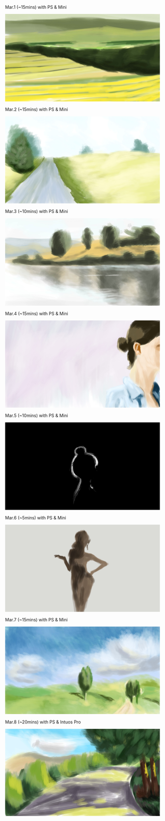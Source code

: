 Mar.1 (~15mins) with PS & Mini

![Wild](1.jpg)

Mar.2 (~15mins) with PS & Mini

![Fog](2.jpg)

Mar.3 (~10mins) with PS & Mini

![Tree](3.jpg)

Mar.4 (~15mins) with PS & Mini

![Pass](4.jpg)

Mar.5 (~10mins) with PS & Mini

![Hair](5.jpg)

Mar.6 (~5mins) with PS & Mini

![Girl](6.jpg)

Mar.7 (~15mins) with PS & Mini

![Wild](7.jpg)

Mar.8 (~20mins) with PS & Intuos Pro

![Mountain](8.jpg)

